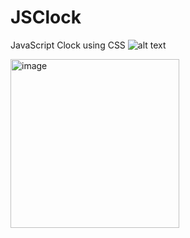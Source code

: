 # JSClock
JavaScript Clock using CSS
![alt text]([http://url/to/img.png](https://github.com/kikiran/JSClock/assets/59505949/4c4037af-59a1-4b44-a326-a1758f5e9c18))

<img width="270" alt="image" src="https://github.com/kikiran/JSClock/assets/59505949/71d5807f-93d9-44a3-bf4f-b8d82a20be8d">
